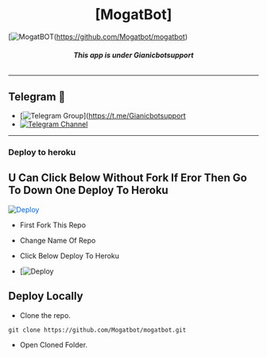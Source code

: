 
<h1 align="center">
<b> [MogatBot] </b>
</h1>

[![MogatBOT](https://telegra.ph//file/25cc6007b2e265d075155.jpg)(https://github.com/Mogatbot/mogatbot)

<h6 align="center">
  <b>This app is under Gianicbotsupport</b>
</h6>


------
## Telegram 🏪
- [![Telegram Group](https://img.shields.io/badge/Telegram-Group-brightgreen)](https://t.me/Gianicbotsupport
- [![Telegram Channel](https://img.shields.io/badge/Telegram-Channel-brightgreen)](https://t.me/Gianicbotsupport)


------------
<h3> Deploy to heroku </h3>

## U Can Click Below Without Fork If Eror Then Go To Down One Deploy To Heroku

<a href="https://heroku.com/deploy?template=https://github.com/Ny-Nikhil/Ny-Nikhil" rel="nofollow" style="background-color: initial; box-sizing: border-box; color: #0366d6; text-decoration-line: none;"><img alt="Deploy" data-canonical-src="https://www.herokucdn.com/deploy/button.svg" src="https://camo.githubusercontent.com/83b0e95b38892b49184e07ad572c94c8038323fb/68747470733a2f2f7777772e6865726f6b7563646e2e636f6d2f6465706c6f792f627574746f6e2e737667" style="border-style: none; box-sizing: initial; max-width: 100%;" /></a></div>
</a>

- First Fork This Repo

- Change Name Of Repo

- Click Below Deploy To Heroku


- [![Deploy](https://heroku.com/deploy/)

## Deploy Locally

- Clone the repo. 

`git clone https://github.com/Mogatbot/mogatbot.git`
- Open Cloned Folder.

